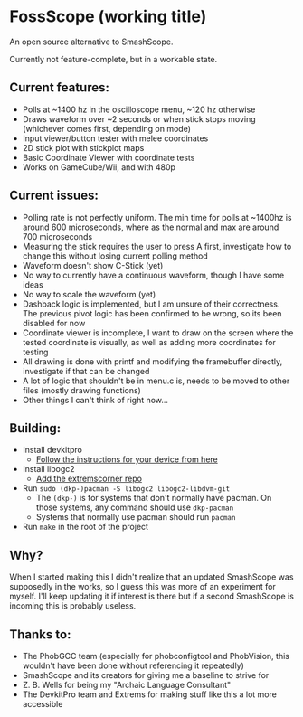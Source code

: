# FossScope (working title)

An open source alternative to SmashScope.

Currently not feature-complete, but in a workable state.

## Current features:
- Polls at ~1400 hz in the oscilloscope menu, ~120 hz otherwise
- Draws waveform over ~2 seconds or when stick stops moving (whichever comes first, depending on mode)
- Input viewer/button tester with melee coordinates
- 2D stick plot with stickplot maps
- Basic Coordinate Viewer with coordinate tests
- Works on GameCube/Wii, and with 480p

## Current issues:
- Polling rate is not perfectly uniform. The min time for polls at ~1400hz is around 600 microseconds,
where as the normal and max are around 700 microseconds
- Measuring the stick requires the user to press A first, investigate how to change this without losing current polling 
method
- Waveform doesn't show C-Stick (yet)
- No way to currently have a continuous waveform, though I have some ideas
- No way to scale the waveform (yet)
- Dashback logic is implemented, but I am unsure of their correctness. The previous pivot logic has been confirmed to
be wrong, so its been disabled for now
- Coordinate viewer is incomplete, I want to draw on the screen where the tested coordinate is visually, as well as
adding more coordinates for testing
- All drawing is done with printf and modifying the framebuffer directly, investigate if that can be changed
- A lot of logic that shouldn't be in menu.c is, needs to be moved to other files (mostly drawing functions)
- Other things I can't think of right now...

## Building:
- Install devkitpro
  - [Follow the instructions for your device from here](https://devkitpro.org/wiki/devkitPro_pacman)
- Install libogc2
  - [Add the extremscorner repo](https://github.com/extremscorner/pacman-packages#readme)
- Run ```sudo (dkp-)pacman -S libogc2 libogc2-libdvm-git```
  - The ```(dkp-)``` is for systems that don't normally have pacman. On those systems, any command should use ```dkp-pacman```
  - Systems that normally use pacman should run ```pacman```
- Run ```make``` in the root of the project

## Why?
When I started making this I didn't realize that an updated SmashScope was supposedly in the works, so I guess this was
more of an experiment for myself. I'll keep updating it if interest is there but if a second SmashScope is incoming
this is probably useless.

## Thanks to:
- The PhobGCC team (especially for phobconfigtool and PhobVision, this wouldn't have been done without referencing
it repeatedly)
- SmashScope and its creators for giving me a baseline to strive for
- Z. B. Wells for being my "Archaic Language Consultant"
- The DevkitPro team and Extrems for making stuff like this a lot more accessible